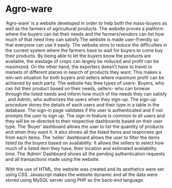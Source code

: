 # Agro-ware
‘Agro-ware’ is a website developed in order to help both the mass-buyers as well as the farmers of agricultural products. The website proves a platform where the buyers can list their needs and the farmers/vendors can list how much of that need they can satisfy.The website is made user-friendly so that everyone can use it easily.
The website aims to reduce the difficulties in the current system where the farmers have to wait for buyers to come buy their products. By being able to let the  buyers know the products are available, the wastage of crops can largely be reduced and profit  can be maximized. On the other hand, the exporters doesn’t have to travel to markets of different places in search of products they want. This makes a win-win situation for both buyers and sellers where maximum profit can be achieved by each party.
The website has thee types of users- Buyers, who can list their product based on their needs,  sellers- who can browse through the listed needs and inform how much of the needs they can satisfy , and Admin, who authorizes the users when they sign-up. The sign-up procedure stores the details of each users and their type in a table in the database. The sign-in page validates if the user is authenticated and if not prompts the user to sign up. The sign-in feature is common to all users and they will be re-directed to their respective dashboards based on their user type.
The ‘Buyer’ dashboard allows the user to list the quantity of products and when they want it. It also shows all the listed items and responses got from each items. The ‘seller’ dashboard allows the user to filter the items listed by the buyers based on availability. It allows the sellers to select how much of a listed item they have, their location and estimated availability time.
The ‘Admin’ Dashboard shows all the pending authentication requests and all transactions made using the website.

With the use of HTML, the website was created and its aesthetics were set using CSS. Javascript makes the website dynamic and all the data were stored using MySQL server using PHP as the back-end language.
